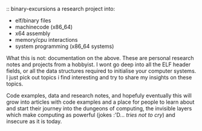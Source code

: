 :: binary-excursions
a research project into:
* elf/binary files
* machinecode (x86_64)
* x64 assembly
* memory/cpu interactions
* system programming (x86_64 systems)

What this is not:
documentation on the above. These are personal research notes and projects from a hobbyist. I wont go deep into all the ELF header fields, or all the data structures required to initialise your computer systems. I just pick out topics i find interesting
and try to share my insights on these topics.

Code examples, data and research notes, and hopefuly eventually this will grow into articles with code examples and a place for people to learn about and start their journey into the dungeons of computing, the invisible layers which make computing as powerful (jokes :'D... *tries not to cry*) and insecure as it is today.
